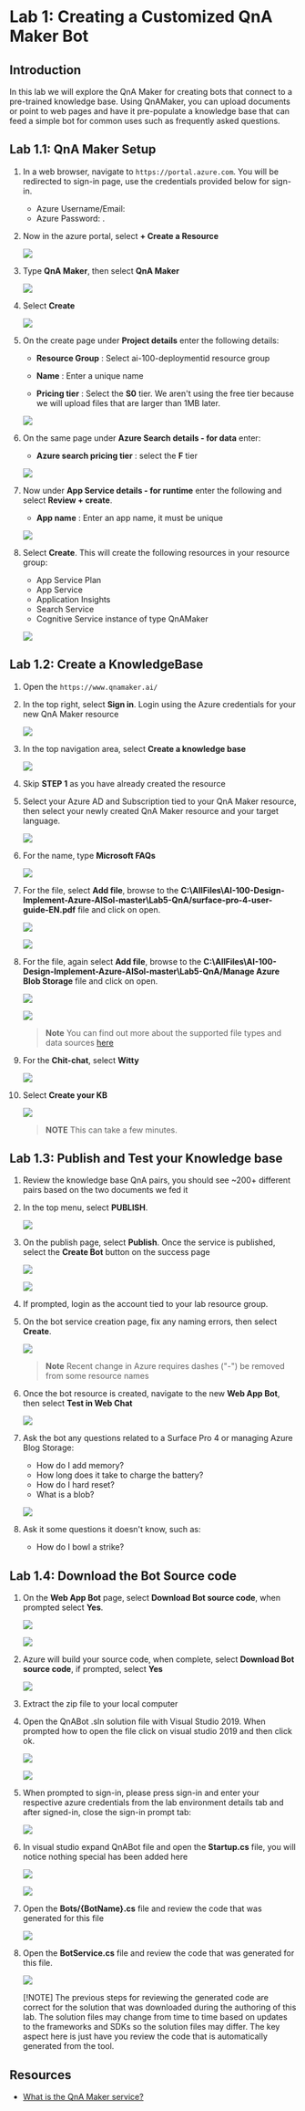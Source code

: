 # Lab 1: Creating a Customized QnA Maker Bot

## Introduction

In this lab we will explore the QnA Maker for creating bots that connect to a pre-trained knowledge base.  Using QnAMaker, you can upload documents or point to web pages and have it pre-populate a knowledge base that can feed a simple bot for common uses such as frequently asked questions.

## Lab 1.1: QnA Maker Setup

1. In a web browser, navigate to ```https://portal.azure.com```. You will be redirected to sign-in page, use the credentials provided below for sign-in.
    * Azure Username/Email: <inject key="AzureAdUserEmail"></inject>
    * Azure Password: <inject key="AzureAdUserPassword"></inject>.

1. Now in the azure portal, select **+ Create a Resource**

   ![](./images/img1.png)

1. Type **QnA Maker**, then select **QnA Maker**

   ![](./images/img2.png)

1. Select **Create**

   ![](./images/img3.png)

1. On the create page under **Project details** enter the following details:

   - **Resource Group** : Select ai-100-deploymentid resource group

   - **Name** : Enter a unique name 

   - **Pricing tier** : Select the **S0** tier. We aren't using the free tier because we will upload files that are larger than 1MB later.
   
   ![](./images/img4.png)

1. On the same page under **Azure Search details - for data** enter:

   - **Azure search pricing tier** : select the **F** tier
   
   ![](./images/img5.png)

1. Now under **App Service details - for runtime** enter the following and select **Review + create**.

   - **App name** : Enter an app name, it must be unique
   
   ![](./images/img6.png)

1. Select **Create**.  This will create the following resources in your resource group:

   - App Service Plan
   - App Service
   - Application Insights
   - Search Service
   - Cognitive Service instance of type QnAMaker
      
   ![](./images/img7.png)


## Lab 1.2: Create a KnowledgeBase

1. Open the ```https://www.qnamaker.ai/```

1. In the top right, select **Sign in**.  Login using the Azure credentials for your new QnA Maker resource

   ![](./images/img8.png)

1. In the top navigation area, select **Create a knowledge base**

   ![](./images/img9.png)

1. Skip **STEP 1** as you have already created the resource

1. Select your Azure AD and Subscription tied to your QnA Maker resource, then select your newly created QnA Maker resource and your target language.

   ![](./images/img10.png)

1. For the name, type **Microsoft FAQs**

   ![](./images/img11.png)


1. For the file, select **Add file**, browse to the **C:\AllFiles\AI-100-Design-Implement-Azure-AISol-master\Lab5-QnA/surface-pro-4-user-guide-EN.pdf** file and click on open.

   ![](./images/img12.png)
   
   ![](./images/img13.png)

1. For the file, again select **Add file**, browse to the **C:\AllFiles\AI-100-Design-Implement-Azure-AISol-master\Lab5-QnA/Manage Azure Blob Storage** file and click on open.

   ![](./images/img15.png)
   
   ![](./images/img14.png)

    > **Note** You can find out more about the supported file types and data sources [here](https://docs.microsoft.com/en-us/azure/cognitive-services/qnamaker/concepts/data-sources-supported)

1. For the **Chit-chat**, select **Witty**

   ![](./images/img16.png)

1. Select **Create your KB**
   
   ![](./images/img17.png)

    > **NOTE** This can take a few minutes.

## Lab 1.3: Publish and Test your Knowledge base

1. Review the knowledge base QnA pairs, you should see ~200+ different pairs based on the two documents we fed it

1. In the top menu, select **PUBLISH**.

   ![](./images/img18.png)

1. On the publish page, select **Publish**.  Once the service is published, select the **Create Bot** button on the success page

   ![](./images/img19.png)
   
   ![](./images/img20.png)

1. If prompted, login as the account tied to your lab resource group.

1. On the bot service creation page, fix any naming errors, then select **Create**.

   ![](./images/img21.png)

    > **Note**  Recent change in Azure requires dashes ("-") be removed from some resource names

1. Once the bot resource is created, navigate to the new **Web App Bot**, then select **Test in Web Chat**

   ![](./images/img22.png)

1. Ask the bot any questions related to a Surface Pro 4 or managing Azure Blog Storage:

    - How do I add memory?
    - How long does it take to charge the battery?
    - How do I hard reset?
    - What is a blob?
    
    ![](./images/img23.png)

1. Ask it some questions it doesn't know, such as:

    - How do I bowl a strike?

## Lab 1.4: Download the Bot Source code

1. On the **Web App Bot** page, select **Download Bot source code**, when prompted select **Yes**.  

   ![](./images/img25.png)
   
   ![](./images/img26.png)

1. Azure will build your source code, when complete, select **Download Bot source code**, if prompted, select **Yes**

   ![](./images/img27.png)

1. Extract the zip file to your local computer

1. Open the QnABot .sln solution file with Visual Studio 2019. When prompted how to open the file click on visual studio 2019 and then click ok.

   ![](./images/img28.png)
   
   ![](./images/img29.png)

1. When prompted to sign-in, please press sign-in and enter your respective azure credentials from the lab environment details tab and after signed-in, close the sign-in prompt tab:

   ![](./images/img30.png)

1. In visual studio expand QnABot file and open the **Startup.cs** file, you will notice nothing special has been added here

   ![](./images/img31.png)
   
   ![](./images/img32.png)

1. Open the **Bots/{BotName}.cs** file and review the code that was generated for this file

   ![](./images/img33.png)

1. Open the **BotService.cs** file and review the code that was generated for this file.

   ![](./images/img34.png)

    [!NOTE] The previous steps for reviewing the generated code are correct for the solution that was downloaded during the authoring of this lab.  The solution files may change from time to time based on updates to the frameworks and SDKs so the solution files may differ.  The key aspect here is just have you review the code that is automatically generated from the tool.

## Resources

- [What is the QnA Maker service?](https://docs.microsoft.com/en-us/azure/cognitive-services/qnamaker/overview/overview)

